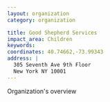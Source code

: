 ```yaml
---
layout: organization
category: organization

title: Good Shepherd Services
impact_area: Children
keywords: 
coordinates: 40.74662,-73.99343
address: |
  305 Seventh Ave 9th Floor
  New York NY 10001
---
```

Organization's overview
